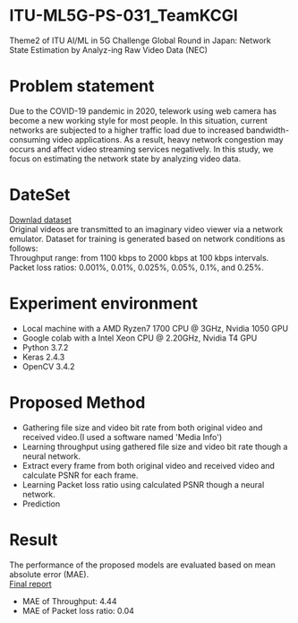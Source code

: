 # ITU-ML5G-PS-031_TeamKCGI
Theme2 of ITU AI/ML in 5G Challenge Global Round in Japan: Network State Estimation by Analyz-ing Raw Video Data (NEC)
# Problem statement
Due to the COVID-19 pandemic in 2020, telework using web camera has become a new working style for most people. In this situation, current networks are subjected to a higher traffic load due to increased bandwidth-consuming video applications. As a result, heavy network congestion may occurs and affect video streaming services negatively. In this study, we focus on estimating the network state by analyzing video data.
# DateSet
[Downlad dataset](https://www.ieice.org/~rising/AI-5G/dataset/theme2-NEC/dataset_and_issue.tar.gz)  
Original videos are transmitted to an imaginary video viewer via a network emulator. Dataset for training is generated based on network conditions as follows:  
Throughput range: from 1100 kbps to 2000 kbps at 100 kbps intervals.  
Packet loss ratios: 0.001%, 0.01%, 0.025%, 0.05%, 0.1%, and 0.25%.
# Experiment environment
- Local machine with a AMD Ryzen7 1700 CPU @ 3GHz, Nvidia 1050 GPU 
- Google colab with a Intel Xeon CPU @ 2.20GHz, Nvidia T4 GPU
- Python 3.7.2
- Keras 2.4.3
- OpenCV 3.4.2
# Proposed Method
- Gathering file size and video bit rate from both original video and received video.(I used a software named 'Media Info')
- Learning throughput using gathered file size and video bit rate though a neural network.
- Extract every frame from both original video and received video and calculate PSNR for each frame.
- Learning Packet loss ratio using calculated PSNR though a neural network.
- Prediction
# Result
The performance of the proposed models are evaluated based on mean absolute error (MAE).  
[Final report](https://github.com/ITU-AI-ML-in-5G-Challenge/ITU-ML5G-PS-031_TeamKCGI/blob/main/ITU-JP-Theme2_Report_KCGI.pdf)
- MAE of Throughput: 4.44 
- MAE of Packet loss ratio: 0.04
